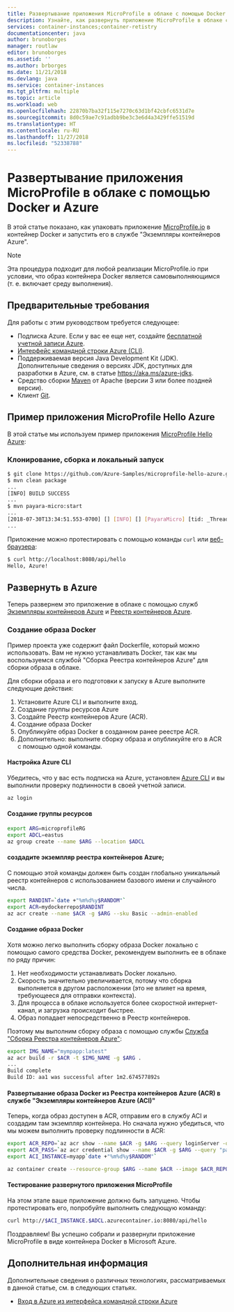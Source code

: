 ```yaml
---
title: Развертывание приложения MicroProfile в облаке с помощью Docker и Azure
description: Узнайте, как развернуть приложение MicroProfile в облаке с помощью Docker и службы "Экземпляры контейнеров Azure".
services: container-instances;container-retistry
documentationcenter: java
author: brunoborges
manager: routlaw
editor: brunoborges
ms.assetid: ''
ms.author: brborges
ms.date: 11/21/2018
ms.devlang: java
ms.service: container-instances
ms.tgt_pltfrm: multiple
ms.topic: article
ms.workload: web
ms.openlocfilehash: 22870b7ba32f115e7270c63d1bf42cbfc6531d7e
ms.sourcegitcommit: 8d0c59ae7c91adbb9be3c3e6d4a3429ffe51519d
ms.translationtype: HT
ms.contentlocale: ru-RU
ms.lasthandoff: 11/27/2018
ms.locfileid: "52338788"
---
```

# <a name="deploy-a-microprofile-application-to-the-cloud-with-docker-and-azure"></a>Развертывание приложения MicroProfile в облаке с помощью Docker и Azure

В этой статье показано, как упаковать приложение [MicroProfile.io] в контейнер Docker и запустить его в службе "Экземпляры контейнеров Azure".

> [!NOTE]
>
> Эта процедура подходит для любой реализации MicroProfile.io при условии, что образ контейнера Docker является самовыполняющимся (т. е. включает среду выполнения).

## <a name="prerequisites"></a>Предварительные требования

Для работы с этим руководством требуется следующее:

* Подписка Azure. Если у вас ее еще нет, создайте [бесплатной учетной записи Azure].
* [Интерфейс командной строки Azure (CLI)].
* Поддерживаемая версия Java Development Kit (JDK). Дополнительные сведения о версиях JDK, доступных для разработки в Azure, см. в статье <https://aka.ms/azure-jdks>.
* Средство сборки [Maven] от Apache (версии 3 или более поздней версии).
* Клиент [Git].

## <a name="microprofile-hello-azure-sample"></a>Пример приложения MicroProfile Hello Azure

В этой статье мы используем пример приложения [MicroProfile Hello Azure](https://github.com/azure-samples/microprofile-hello-azure):

### <a name="clone-build-and-run-locally"></a>Клонирование, сборка и локальный запуск

```bash
$ git clone https://github.com/Azure-Samples/microprofile-hello-azure.git
$ mvn clean package
...
[INFO] BUILD SUCCESS
...
$ mvn payara-micro:start
...
[2018-07-30T13:34:51.553-0700] [] [INFO] [] [PayaraMicro] [tid: _ThreadID=1 _ThreadName=main] [timeMillis: 1532982891553] [levelValue: 800] Payara Micro  5.182 #badassmicrofish (build 303) ready in 10,304 (ms)
...
```

Приложение можно протестировать с помощью команды `curl` или [веб-браузера](http://localhost:8080/api/hello):

```bash
$ curl http://localhost:8080/api/hello
Hello, Azure!
```

## <a name="deploy-to-azure"></a>Развернуть в Azure

Теперь развернем это приложение в облаке с помощью служб [Экземпляры контейнеров Azure] и [Реестр контейнеров Azure].

### <a name="build-a-docker-image"></a>Создание образа Docker

Пример проекта уже содержит файл Dockerfile, который можно использовать. Вам не нужно устанавливать Docker, так как мы воспользуемся службой "Сборка Реестра контейнеров Azure" для сборки образа в облаке.

Для сборки образа и его подготовки к запуску в Azure выполните следующие действия:

1. Установите Azure CLI и выполните вход.
1. Создание группы ресурсов Azure
1. Создайте Реестр контейнеров Azure (ACR).
1. Создание образа Docker
1. Опубликуйте образ Docker в созданном ранее реестре ACR.
1. Дополнительно: выполните сборку образа и опубликуйте его в ACR с помощью одной команды.


#### <a name="set-up-azure-cli"></a>Настройка Azure CLI

Убедитесь, что у вас есть подписка на Azure, установлен [Azure CLI](https://docs.microsoft.com/cli/azure/install-azure-cli?view=azure-cli-latest) и вы выполнили проверку подлинности в своей учетной записи.

```bash
az login
```

#### <a name="create-a-resource-group"></a>Создание группы ресурсов

```bash
export ARG=microprofileRG
export ADCL=eastus
az group create --name $ARG --location $ADCL
```

#### <a name="create-an-azure-container-registry-instance"></a>создадите экземпляр реестра контейнеров Azure;

С помощью этой команды должен быть создан глобально уникальный реестр контейнеров с использованием базового имени и случайного числа.

```bash
export RANDINT=`date +"%m%d%y$RANDOM"`
export ACR=mydockerrepo$RANDINT
az acr create --name $ACR -g $ARG --sku Basic --admin-enabled
```

#### <a name="build-the-docker-image"></a>Создание образа Docker

Хотя можно легко выполнить сборку образа Docker локально с помощью самого средства Docker, рекомендуем выполнить ее в облаке по ряду причин:

1. Нет необходимости устанавливать Docker локально.
1. Скорость значительно увеличивается, потому что сборка выполняется в другом расположении (это не влияет на время, требующееся для отправки контекста).
1. Для процесса в облаке используется более скоростной интернет-канал, и загрузка происходит быстрее.
1. Образ попадает непосредственно в Реестр контейнеров.

Поэтому мы выполним сборку образа с помощью службы [Служба "Сборка Реестра контейнеров Azure"]:

```bash
export IMG_NAME="mympapp:latest"
az acr build -r $ACR -t $IMG_NAME -g $ARG .
...
Build complete
Build ID: aa1 was successful after 1m2.674577892s
```

#### <a name="deploy-docker-image-from-azure-container-registry-acr-into-container-instances-aci"></a>Развертывание образа Docker из Реестра контейнеров Azure (ACR) в службе "Экземпляры контейнеров Azure (ACI)"

Теперь, когда образ доступен в ACR, отправим его в службу ACI и создадим там экземпляр контейнера. Но сначала нужно убедиться, что мы можем выполнить проверку подлинности в ACR:

```bash
export ACR_REPO=`az acr show --name $ACR -g $ARG --query loginServer -o tsv`
export ACR_PASS=`az acr credential show --name $ACR -g $ARG --query "passwords[0].value" -o tsv`
export ACI_INSTANCE=myapp`date +"%m%d%y$RANDOM"`

az container create --resource-group $ARG --name $ACR --image $ACR_REPO/$IMG_NAME --cpu 1 --memory 1 --registry-login-server $ACR_REPO --registry-username $ACR --registry-password $ACR_PASS --dns-name-label $ACI_INSTANCE --ports 8080
```

#### <a name="test-your-deployed-microprofile-application"></a>Тестирование развернутого приложения MicroProfile

На этом этапе ваше приложение должно быть запущено. Чтобы протестировать его, попробуйте выполнить следующую команду:

```bash
curl http://$ACI_INSTANCE.$ADCL.azurecontainer.io:8080/api/hello
````

Поздравляем! Вы успешно собрали и развернули приложение MicroProfile в виде контейнера Docker в Microsoft Azure.

## <a name="next-steps"></a>Дополнительная информация

Дополнительные сведения о различных технологиях, рассматриваемых в данной статье, см. в следующих статьях.

* [Вход в Azure из интерфейса командной строки Azure](/azure/xplat-cli-connect)

<!-- URL List -->

[Служба "Сборка Реестра контейнеров Azure"]: https://docs.microsoft.com/azure/container-registry/container-registry-build-overview
[MicroProfile.io]: https://microprofile.io
[Интерфейс командной строки Azure (CLI)]: /cli/azure/overview
[Azure for Java Developers]: https://docs.microsoft.com/java/azure/
[Azure portal]: https://portal.azure.com/
[бесплатной учетной записи Azure]: https://azure.microsoft.com/pricing/free-trial/
[Git]: https://github.com/
[Maven]: http://maven.apache.org/
[Java Development Kit (JDK)]: https://aka.ms/azure-jdks
<!-- http://www.oracle.com/technetwork/java/javase/downloads/ -->
[Экземпляры контейнеров Azure]: https://docs.microsoft.com/azure/container-instances/;
[Реестр контейнеров Azure]:  https://docs.microsoft.com/azure/container-registry
